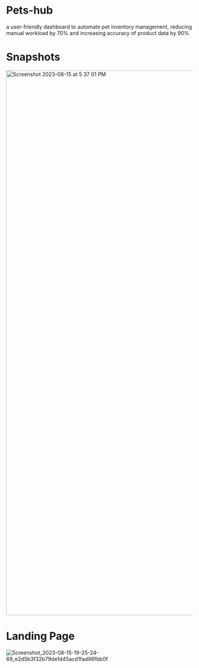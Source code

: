 # Pets-hub
 a user-friendly dashboard to automate pet inventory management, reducing manual workload by 70% and increasing accuracy of product data by 90%

 # Snapshots
 <img width="1470" alt="Screenshot 2023-08-15 at 5 37 01 PM" src="https://github.com/arcane77/Pets-hub/assets/96630482/8e363a26-08ad-47bf-b8ac-04af869f22f5">



# Landing Page

![Screenshot_2023-08-15-19-25-24-69_e2d5b3f32b79de1d45acd1fad96fbb0f](https://github.com/arcane77/Pets-hub/assets/96630482/c6ba46a8-4cf4-4bc8-99ba-099c8364d258)
